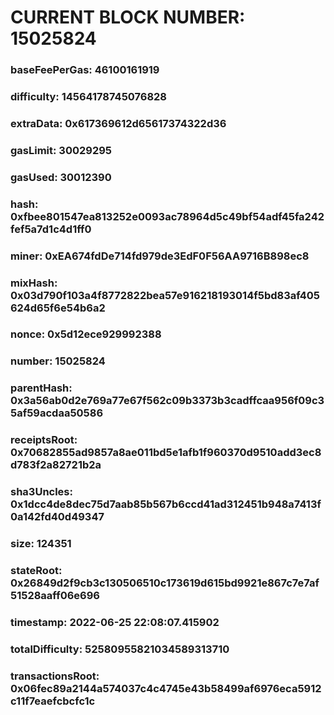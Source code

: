 # CURRENT BLOCK NUMBER: 15025824

### baseFeePerGas: 46100161919
### difficulty: 14564178745076828
### extraData: 0x617369612d65617374322d36
### gasLimit: 30029295
### gasUsed: 30012390
### hash: 0xfbee801547ea813252e0093ac78964d5c49bf54adf45fa242fef5a7d1c4d1ff0
### miner: 0xEA674fdDe714fd979de3EdF0F56AA9716B898ec8
### mixHash: 0x03d790f103a4f8772822bea57e916218193014f5bd83af405624d65f6e54b6a2
### nonce: 0x5d12ece929992388
### number: 15025824
### parentHash: 0x3a56ab0d2e769a77e67f562c09b3373b3cadffcaa956f09c35af59acdaa50586
### receiptsRoot: 0x70682855ad9857a8ae011bd5e1afb1f960370d9510add3ec8d783f2a82721b2a
### sha3Uncles: 0x1dcc4de8dec75d7aab85b567b6ccd41ad312451b948a7413f0a142fd40d49347
### size: 124351
### stateRoot: 0x26849d2f9cb3c130506510c173619d615bd9921e867c7e7af51528aaff06e696
### timestamp: 2022-06-25 22:08:07.415902
### totalDifficulty: 52580955821034589313710
### transactionsRoot: 0x06fec89a2144a574037c4c4745e43b58499af6976eca5912c11f7eaefcbcfc1c
